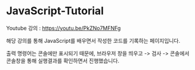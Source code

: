# JavaScript-Tutorial
Youtube 강의 :  https://youtu.be/PkZNo7MFNFg

해당 강의를 통해 JavaScript를 배우면서 작성한 코드를 기록하는 페이지입니다.

출력 명령어는 콘솔에만 표시되기 때문에, 브라우저 창을 띄우고 -> 검사 -> 콘솔에서 콘솔창을 통해 실행결과를 확인하면서 진행했습니다.
